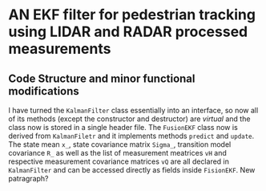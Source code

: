 # AN EKF filter for pedestrian tracking using LIDAR and RADAR processed measurements

## Code Structure and minor functional modifications
I have turned the `KalmanFilter` class essentially into an interface, so now all of its methods (except the constructor and destructor) are _virtual_ and the class now is stored in a single header file. The `FusionEKF` class now is derived from `KalmanFiletr` and it implements methods `predict` and `update`. The state mean `x_`, state covariance matrix `Sigma_`, transition model covariance `R_` as well as the list of measurement meatrices `vH` and respective measurement covariance matrices `vQ` are all declared in `KalmanFilter` and can be accessed directly as fields inside `FisionEKF`.
New patragraph?

